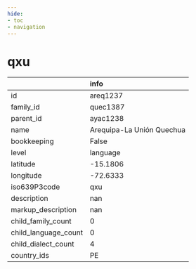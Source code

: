 ```yaml
---
hide:
- toc
- navigation
---
```

# qxu
|                      | info                      |
|:---------------------|:--------------------------|
| id                   | areq1237                  |
| family_id            | quec1387                  |
| parent_id            | ayac1238                  |
| name                 | Arequipa-La Unión Quechua |
| bookkeeping          | False                     |
| level                | language                  |
| latitude             | -15.1806                  |
| longitude            | -72.6333                  |
| iso639P3code         | qxu                       |
| description          | nan                       |
| markup_description   | nan                       |
| child_family_count   | 0                         |
| child_language_count | 0                         |
| child_dialect_count  | 4                         |
| country_ids          | PE                        |